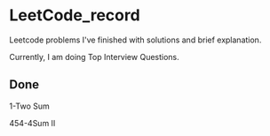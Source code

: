 # LeetCode_record
Leetcode problems I've finished with solutions and brief explanation. 

Currently, I am doing Top Interview Questions.
## Done
1-Two Sum

454-4Sum II
